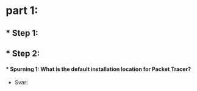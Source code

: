 # part 1:
## * Step 1:  
## * Step 2:  
#### * Spurning 1: What is the default installation location for Packet Tracer?  
* Svar:
